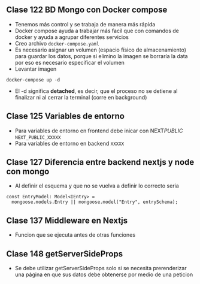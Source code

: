 ## Clase 122 BD Mongo con Docker compose

- Tenemos más control y se trabaja de manera más rápida
- Docker compose ayuda a trabajar más facil que con comandos de docker y ayuda a agrupar diferentes servicios
- Creo archivo `docker-compose.yaml`
- Es necesario asignar un volumen (espacio físico de almacenamiento) para guardar los datos, porque si elimino la imagen se borraría la data por eso es necesario especificar el volumen
- Levantar imagen

```
docker-compose up -d
```

- El -d significa **detached**, es decir, que el proceso no se detiene al finalizar ni al cerrar la terminal (corre en background)

## Clase 125 Variables de entorno

- Para variables de entorno en frontend debe inicar con NEXT*PUBLIC* `NEXT_PUBLIC_XXXXX`
- Para variables de entorno en backend `XXXXX`

## Clase 127 Diferencia entre backend nextjs y node con mongo

- Al definir el esquema y que no se vuelva a definir lo correcto seria

```
const EntryModel: Model<IEntry> =
  mongoose.models.Entry || mongoose.model("Entry", entrySchema);
```

## Clase 137 Middleware en Nextjs

- Funcion que se ejecuta antes de otras funciones

## Clase 148 getServerSideProps
- Se debe utilizar getServerSideProps solo si se necesita prerenderizar una página en que sus datos debe obtenerse por medio de una peticion

